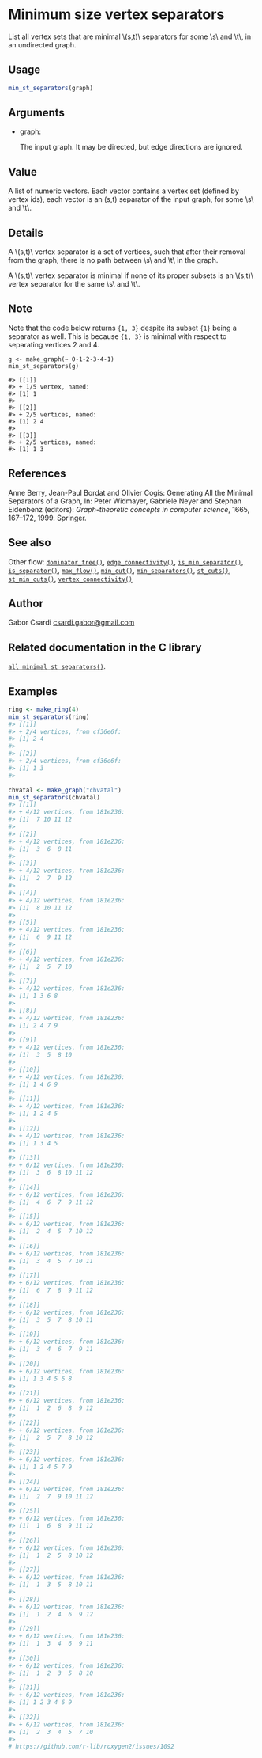 # Minimum size vertex separators

List all vertex sets that are minimal \\(s,t)\\ separators for some
\\s\\ and \\t\\, in an undirected graph.

## Usage

``` r
min_st_separators(graph)
```

## Arguments

- graph:

  The input graph. It may be directed, but edge directions are ignored.

## Value

A list of numeric vectors. Each vector contains a vertex set (defined by
vertex ids), each vector is an (s,t) separator of the input graph, for
some \\s\\ and \\t\\.

## Details

A \\(s,t)\\ vertex separator is a set of vertices, such that after their
removal from the graph, there is no path between \\s\\ and \\t\\ in the
graph.

A \\(s,t)\\ vertex separator is minimal if none of its proper subsets is
an \\(s,t)\\ vertex separator for the same \\s\\ and \\t\\.

## Note

Note that the code below returns `{1, 3}` despite its subset `{1}` being
a separator as well. This is because `{1, 3}` is minimal with respect to
separating vertices 2 and 4.

    g <- make_graph(~ 0-1-2-3-4-1)
    min_st_separators(g)

    #> [[1]]
    #> + 1/5 vertex, named:
    #> [1] 1
    #>
    #> [[2]]
    #> + 2/5 vertices, named:
    #> [1] 2 4
    #>
    #> [[3]]
    #> + 2/5 vertices, named:
    #> [1] 1 3

## References

Anne Berry, Jean-Paul Bordat and Olivier Cogis: Generating All the
Minimal Separators of a Graph, In: Peter Widmayer, Gabriele Neyer and
Stephan Eidenbenz (editors): *Graph-theoretic concepts in computer
science*, 1665, 167–172, 1999. Springer.

## See also

Other flow:
[`dominator_tree()`](https://r.igraph.org/reference/dominator_tree.md),
[`edge_connectivity()`](https://r.igraph.org/reference/edge_connectivity.md),
[`is_min_separator()`](https://r.igraph.org/reference/is_min_separator.md),
[`is_separator()`](https://r.igraph.org/reference/is_separator.md),
[`max_flow()`](https://r.igraph.org/reference/max_flow.md),
[`min_cut()`](https://r.igraph.org/reference/min_cut.md),
[`min_separators()`](https://r.igraph.org/reference/min_separators.md),
[`st_cuts()`](https://r.igraph.org/reference/st_cuts.md),
[`st_min_cuts()`](https://r.igraph.org/reference/st_min_cuts.md),
[`vertex_connectivity()`](https://r.igraph.org/reference/vertex_connectivity.md)

## Author

Gabor Csardi <csardi.gabor@gmail.com>

## Related documentation in the C library

[`all_minimal_st_separators()`](https://igraph.org/c/html/latest/igraph-Separators.html#igraph_all_minimal_st_separators).

## Examples

``` r
ring <- make_ring(4)
min_st_separators(ring)
#> [[1]]
#> + 2/4 vertices, from cf36e6f:
#> [1] 2 4
#> 
#> [[2]]
#> + 2/4 vertices, from cf36e6f:
#> [1] 1 3
#> 

chvatal <- make_graph("chvatal")
min_st_separators(chvatal)
#> [[1]]
#> + 4/12 vertices, from 181e236:
#> [1]  7 10 11 12
#> 
#> [[2]]
#> + 4/12 vertices, from 181e236:
#> [1]  3  6  8 11
#> 
#> [[3]]
#> + 4/12 vertices, from 181e236:
#> [1]  2  7  9 12
#> 
#> [[4]]
#> + 4/12 vertices, from 181e236:
#> [1]  8 10 11 12
#> 
#> [[5]]
#> + 4/12 vertices, from 181e236:
#> [1]  6  9 11 12
#> 
#> [[6]]
#> + 4/12 vertices, from 181e236:
#> [1]  2  5  7 10
#> 
#> [[7]]
#> + 4/12 vertices, from 181e236:
#> [1] 1 3 6 8
#> 
#> [[8]]
#> + 4/12 vertices, from 181e236:
#> [1] 2 4 7 9
#> 
#> [[9]]
#> + 4/12 vertices, from 181e236:
#> [1]  3  5  8 10
#> 
#> [[10]]
#> + 4/12 vertices, from 181e236:
#> [1] 1 4 6 9
#> 
#> [[11]]
#> + 4/12 vertices, from 181e236:
#> [1] 1 2 4 5
#> 
#> [[12]]
#> + 4/12 vertices, from 181e236:
#> [1] 1 3 4 5
#> 
#> [[13]]
#> + 6/12 vertices, from 181e236:
#> [1]  3  6  8 10 11 12
#> 
#> [[14]]
#> + 6/12 vertices, from 181e236:
#> [1]  4  6  7  9 11 12
#> 
#> [[15]]
#> + 6/12 vertices, from 181e236:
#> [1]  2  4  5  7 10 12
#> 
#> [[16]]
#> + 6/12 vertices, from 181e236:
#> [1]  3  4  5  7 10 11
#> 
#> [[17]]
#> + 6/12 vertices, from 181e236:
#> [1]  6  7  8  9 11 12
#> 
#> [[18]]
#> + 6/12 vertices, from 181e236:
#> [1]  3  5  7  8 10 11
#> 
#> [[19]]
#> + 6/12 vertices, from 181e236:
#> [1]  3  4  6  7  9 11
#> 
#> [[20]]
#> + 6/12 vertices, from 181e236:
#> [1] 1 3 4 5 6 8
#> 
#> [[21]]
#> + 6/12 vertices, from 181e236:
#> [1]  1  2  6  8  9 12
#> 
#> [[22]]
#> + 6/12 vertices, from 181e236:
#> [1]  2  5  7  8 10 12
#> 
#> [[23]]
#> + 6/12 vertices, from 181e236:
#> [1] 1 2 4 5 7 9
#> 
#> [[24]]
#> + 6/12 vertices, from 181e236:
#> [1]  2  7  9 10 11 12
#> 
#> [[25]]
#> + 6/12 vertices, from 181e236:
#> [1]  1  6  8  9 11 12
#> 
#> [[26]]
#> + 6/12 vertices, from 181e236:
#> [1]  1  2  5  8 10 12
#> 
#> [[27]]
#> + 6/12 vertices, from 181e236:
#> [1]  1  3  5  8 10 11
#> 
#> [[28]]
#> + 6/12 vertices, from 181e236:
#> [1]  1  2  4  6  9 12
#> 
#> [[29]]
#> + 6/12 vertices, from 181e236:
#> [1]  1  3  4  6  9 11
#> 
#> [[30]]
#> + 6/12 vertices, from 181e236:
#> [1]  1  2  3  5  8 10
#> 
#> [[31]]
#> + 6/12 vertices, from 181e236:
#> [1] 1 2 3 4 6 9
#> 
#> [[32]]
#> + 6/12 vertices, from 181e236:
#> [1]  2  3  4  5  7 10
#> 
# https://github.com/r-lib/roxygen2/issues/1092
```
